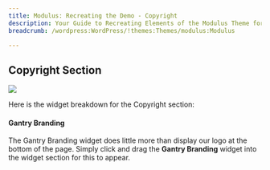 ```yaml
---
title: Modulus: Recreating the Demo - Copyright
description: Your Guide to Recreating Elements of the Modulus Theme for WordPress
breadcrumb: /wordpress:WordPress/!themes:Themes/modulus:Modulus

---
```


Copyright Section
-----

![][demo2]

Here is the widget breakdown for the Copyright section:

#### Gantry Branding

The Gantry Branding widget does little more than display our logo at the bottom of the page. Simply click and drag the **Gantry Branding** widget into the widget section for this to appear.

[demo2]: assets/demo_8.jpeg
